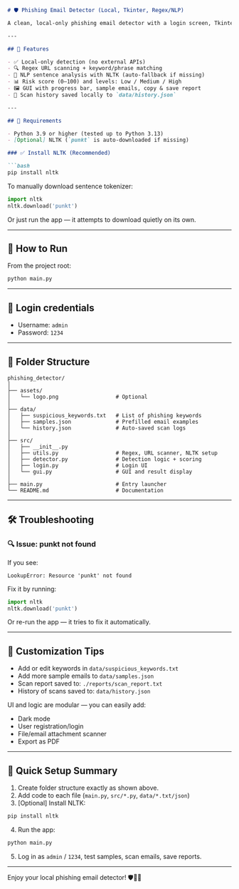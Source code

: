 
````markdown
# 🛡️ Phishing Email Detector (Local, Tkinter, Regex/NLP)

A clean, local-only phishing email detector with a login screen, Tkinter GUI, NLP-enhanced detection, risk meter, and local scan history. No external APIs required—runs entirely offline.

---

## 🚀 Features

- ✅ Local-only detection (no external APIs)  
- 🔍 Regex URL scanning + keyword/phrase matching  
- 🧠 NLP sentence analysis with NLTK (auto-fallback if missing)  
- 📊 Risk score (0–100) and levels: Low / Medium / High  
- 🖼️ GUI with progress bar, sample emails, copy & save report  
- 📁 Scan history saved locally to `data/history.json`  

---

## 🧰 Requirements

- Python 3.9 or higher (tested up to Python 3.13)  
- [Optional] NLTK (`punkt` is auto-downloaded if missing)  

### ✅ Install NLTK (Recommended)

```bash
pip install nltk
````

To manually download sentence tokenizer:

```python
import nltk
nltk.download('punkt')
```

Or just run the app — it attempts to download quietly on its own.

---

## 🧪 How to Run

From the project root:

```bash
python main.py
```

---

## 🔐 Login credentials

* Username: `admin`
* Password: `1234`

---

## 📌 Folder Structure

```
phishing_detector/
│
├── assets/
│   └── logo.png                  # Optional
│
├── data/
│   ├── suspicious_keywords.txt   # List of phishing keywords
│   ├── samples.json              # Prefilled email examples
│   └── history.json              # Auto-saved scan logs
│
├── src/
│   ├── __init__.py
│   ├── utils.py                  # Regex, URL scanner, NLTK setup
│   ├── detector.py               # Detection logic + scoring
│   ├── login.py                  # Login UI
│   └── gui.py                    # GUI and result display
│
├── main.py                       # Entry launcher
└── README.md                     # Documentation
```

---

## 🛠️ Troubleshooting

### 🔍 Issue: punkt not found

If you see:

```
LookupError: Resource 'punkt' not found
```

Fix it by running:

```python
import nltk
nltk.download('punkt')
```

Or re-run the app — it tries to fix it automatically.

---

## 🧱 Customization Tips

* Add or edit keywords in `data/suspicious_keywords.txt`
* Add more sample emails to `data/samples.json`
* Scan report saved to: `./reports/scan_report.txt`
* History of scans saved to: `data/history.json`

UI and logic are modular — you can easily add:

* Dark mode
* User registration/login
* File/email attachment scanner
* Export as PDF

---

## 📃 Quick Setup Summary

1. Create folder structure exactly as shown above.
2. Add code to each file (`main.py`, `src/*.py`, `data/*.txt/json`)
3. \[Optional] Install NLTK:

```bash
pip install nltk
```

4. Run the app:

```bash
python main.py
```

5. Log in as `admin` / `1234`, test samples, scan emails, save reports.

---

Enjoy your local phishing email detector! 🛡️🚫📧

```

